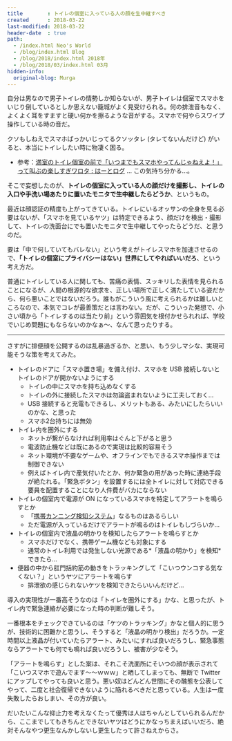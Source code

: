 ```yaml
---
title        : トイレの個室に入っている人の顔を生中継すべき
created      : 2018-03-22
last-modified: 2018-03-22
header-date  : true
path:
  - /index.html Neo's World
  - /blog/index.html Blog
  - /blog/2018/index.html 2018年
  - /blog/2018/03/index.html 03月
hidden-info:
  original-blog: Murga
---
```


自分は男なので男子トイレの情勢しか知らないが、男子トイレは個室でスマホをいじり倒しているとしか思えない籠城がよく見受けられる。何の排泄音もなく、よくよく耳をすますと硬い何かを擦るような音がする。スマホで何やらスワイプ操作している時の音だ。

クソもしねえでスマホばっかいじってるクソッタレ (タレてないんだけど) がいると、本当にトイレしたい時に物凄く困る。

- 参考：[満室のトイレ個室の前で「いつまでもスマホやってんじゃねえよ！」って叫ぶの楽しすぎワロタ : はーとログ](http://blog.livedoor.jp/love120331/archives/51693364.html) … この気持ち分かる…。

そこで妄想したのが、**トイレの個室に入っている人の顔だけを撮影し、トイレの入口や手洗い場あたりに置いたモニタで生中継したらどうか**、というもの。

最近は顔認証の精度も上がってきている。トイレにいるオッサンの全身を見る必要はないが、「スマホを見ているヤツ」は特定できるよう、顔だけを検出・撮影して、トイレの洗面台にでも置いたモニタで生中継してやったらどうだ、と思うのだ。

要は「中で何していてもバレない」という考えがトイレスマホを加速させるので、**「トイレの個室にプライバシーはない」世界にしてやればいいだろ**、という考え方だ。

普通にトイレしている人に関しても、苦痛の表情、スッキリした表情を見られることになるが、人間の根源的な欲求を、正しい場所で正しく満たしている姿だから、何ら悪いことではないだろう。誰もがこういう風に考えられるかは難しいところなので、本気でコレが最善策だとは言わない。だが、こういった発想で、小さい頃から「トイレするのは当たり前」という雰囲気を根付かせられれば、学校でいじめ問題にもならないのかなぁ〜、なんて思ったりする。

---

さすがに排便顔を公開するのは乱暴過ぎるか、と思い、もう少しマシな、実現可能そうな策を考えてみた。

- トイレのドアに「スマホ置き場」を備え付け、スマホを USB 接続しないとトイレのドアが開かないようにする
  - トイレの中にスマホを持ち込めなくする
  - トイレの外に接続したスマホは勿論盗まれないように工夫しておく…
  - USB 接続すると充電もできるし、メリットもある、みたいにしたらいいのかな、と思った
  - スマホ2台持ちには無効
- トイレ内を圏外にする
  - ネットが繋がらなければ利用率はぐんと下がると思う
  - 電波防止機などは既にあるので実現は比較的容易そう
  - ネット環境が不要なゲームや、オフラインでもできるスマホ操作までは制御できない
  - 例えばトイレ内で産気付いたとか、何か緊急の用があった時に連絡手段が絶たれる。「緊急ボタン」を設置するには全トイレに対して対応できる要員を配置することになり人件費がバカにならない
- トイレの個室内で電源が ON になっているスマホを特定してアラートを鳴らすとか
  - 「[携帯カンニング検知システム](http://j-net21.smrj.go.jp/develop/digital/entry/001-20120613-01.html)」なるものはあるらしい
  - ただ電源が入っているだけでアラートが鳴るのはトイレもしづらいか…
- トイレの個室内で液晶の明かりを検知したらアラートを鳴らすとか
  - スマホだけでなく、携帯ゲーム機なども対象にする
  - 通常のトイレ利用では発生しない光源である*「液晶の明かり」を検知*できたら…
- 便器の中から肛門括約筋の動きをトラッキングして「こいつウンコする気なくない？」というヤツにアラートを鳴らす
  - 排泄欲の感じられないケツを検知できたらいいんだけど…

導入の実現性が一番高そうなのは「トイレを圏外にする」かな、と思ったが、トイレ内で緊急連絡が必要になった時の判断が難しそう。

一番根本をチェックできているのは「ケツのトラッキング」かなと個人的に思うが、技術的に困難かと思うし、そうすると「液晶の明かり検出」だろうか。一定時間以上液晶が付いていたらアラート、みたいにすれば良いだろうし、緊急事態ならアラートでも何でも鳴れば良いだろうし、被害が少なそう。

「アラートを鳴らす」とした案は、それこそ洗面所にそいつの顔が表示されて「こいつスマホで遊んでます〜〜ｗｗｗ」と晒してしまっても、無断で Twitter にアップしてやっても良いと思う。悪い奴はどんどん世間にその醜態を公表してやって、二度と社会復帰できないように陥れるべきだと思っている。人生は一度失敗したらおしまい、その方が良い。

だいたいこんな抑止力を考えなくたって優秀は人はちゃんとしていられるんだから、ここまでしてもきちんとできないヤツはどうにかなっちまえばいいだろ、絶対そんなやつ更生なんかしないし更生したって許さねえからさ。
